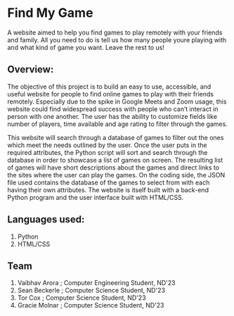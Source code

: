 # Find My Game
A website aimed to help you find games to play remotely with your friends and family.
All you need to do is tell us how many people youre playing with and what kind of game you want.
Leave the rest to us!

## Overview:
The objective of this project is to build an easy to use, accessible, and useful website for people to find online games to play with their friends remotely. Especially due to the spike in Google Meets and Zoom usage, this website could find widespread success with people who can’t interact in person with one another. The user has the ability to customize fields like number of players, time available and age rating to filter through the games. 

This website will search through a database of games to filter out the ones which meet the needs outlined by the user. Once the user puts in the required attributes, the Python script will sort and search through the database in order to showcase a list of games on screen. The resulting list of games will have short descriptions about the games and direct links to the sites where the user can play the games. On the coding side, the JSON file used contains the database of the games to select from with each having their own attributes. The website is itself built with a back-end Python program and the user interface built with HTML/CSS.

## Languages used: 
1. Python
2. HTML/CSS

## Team
1. Vaibhav Arora ; Computer Engineering Student, ND'23
2. Sean Beckerle ; Computer Science Student, ND'23
3. Tor Cox ; Computer Science Student, ND'23
4. Gracie Molnar ; Computer Science Student, ND'23


